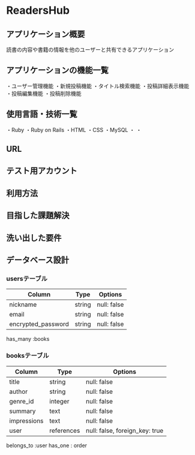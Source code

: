 # ReadersHub

## アプリケーション概要
読書の内容や書籍の情報を他のユーザーと共有できるアプリケーション

## アプリケーションの機能一覧
・ユーザー管理機能
・新規投稿機能
・タイトル検索機能
・投稿詳細表示機能
・投稿編集機能
・投稿削除機能


## 使用言語・技術一覧
・Ruby
・Ruby on Rails
・HTML
・CSS
・MySQL
・
・
## URL
## テスト用アカウント
## 利用方法
## 目指した課題解決
## 洗い出した要件


## データベース設計

### usersテーブル

| Column             | Type   | Options     |
| ------------------ | ------ | ----------- |
| nickname           | string | null: false |
| email              | string | null: false |
| encrypted_password | string | null: false |

has_many :books

### booksテーブル

| Column        | Type       | Options                        |
| ------------- | ---------- | ------------------------------ |
| title         | string     | null: false                    |
| author        | string     | null: false                    |
| genre_id      | integer    | null: false                    |
| summary       | text       | null: false                    |
| impressions   | text       | null: false                    |
| user          | references | null: false, foreign_key: true |

belongs_to :user
has_one : order